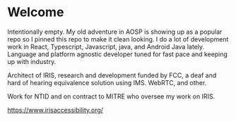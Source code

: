 # Welcome
Intentionally empty. My old adventure in AOSP is showing up as a popular repo so I pinned this repo to make it clean looking. I do a lot of development work in React, Typescript, Javascript, java, and Android Java lately.  Language and platform agnostic developer tuned for fast pace and keeping up with industry.

Architect of IRIS, research and development funded by FCC, a deaf and hard of hearing equivalence solution using IMS. WebRTC, and other.

Work for NTID and on contract to MITRE who oversee my work on IRIS. 

https://www.irisaccessibility.org/
